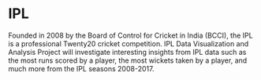 # IPL
Founded in 2008 by the Board of Control for Cricket in India (BCCI), the IPL is a professional Twenty20 cricket competition. IPL Data Visualization and Analysis Project will investigate interesting insights from IPL data such as the most runs scored by a player, the most wickets taken by a player, and much more from the IPL seasons 2008-2017.

